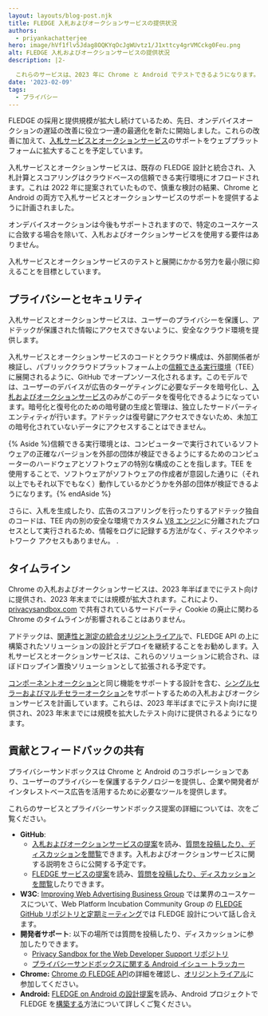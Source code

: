 ```yaml
---
layout: layouts/blog-post.njk
title: FLEDGE 入札およびオークションサービスの提供状況
authors:
  - priyankachatterjee
hero: image/hVf1flv5Jdag8OQKYqOcJgWUvtz1/J1xttcy4grVMCckg0Feu.png
alt: FLEDGE 入札およびオークションサービスの提供状況
description: |2-

  これらのサービスは、2023 年に Chrome と Android でテストできるようになります。
date: '2023-02-09'
tags:
  - プライバシー
---
```


FLEDGE の採用と提供規模が拡大し続けているため、先日、オンデバイスオークションの遅延の改善に役立つ一連の最適化を新たに開始しました。これらの改善に加えて、[入札サービスとオークションサービス](https://github.com/privacysandbox/fledge-docs/blob/main/bidding_auction_services_api.md)のサポートをウェブプラットフォームに拡大することを予定しています。

入札サービスとオークションサービスは、既存の FLEDGE 設計と統合され、入札計算とスコアリングはクラウドベースの信頼できる実行環境にオフロードされます。これは 2022 年に提案されていたもので、慎重な検討の結果、Chrome と Android の両方で入札サービスとオークションサービスのサポートを提供するように計画されました。

オンデバイスオークションは今後もサポートされますので、特定のユースケースに合致する場合を除いて、入札およびオークションサービスを使用する要件はありません。

入札サービスとオークションサービスのテストと展開にかかる労力を最小限に抑えることを目標としています。

## プライバシーとセキュリティ

入札サービスとオークションサービスは、ユーザーのプライバシーを保護し、アドテックが保護された情報にアクセスできないように、安全なクラウド環境を提供します。

入札サービスとオークションサービスのコードとクラウド構成は、外部関係者が検証し、パブリッククラウドプラットフォーム上の[信頼できる実行環境](https://github.com/privacysandbox/fledge-docs/blob/main/trusted_services_overview.md#trusted-execution-environment)（TEE）に展開されるように、GitHub でオープンソース化されるます。このモデルでは、ユーザーのデバイスが広告のターゲティングに必要なデータを暗号化し、[入札およびオークションサービス](https://github.com/privacysandbox/fledge-docs/blob/main/bidding_auction_services_api.md)のみがこのデータを復号化できるようになっています。暗号化と復号化のための暗号鍵の生成と管理は、独立したサードパーティエンティティが行います。アドテックは復号鍵にアクセスできないため、未加工の暗号化されていないデータにアクセスすることはできません。

{% Aside %}<a>信頼できる実行環境</a>とは、コンピューターで実行されているソフトウェアの正確なバージョンを外部の団体が検証できるようにするためのコンピューターのハードウェアとソフトウェアの特別な構成のことを指します。TEE を使用することで、ソフトウェアがソフトウェアの作成者が意図した通りに（それ以上でもそれ以下でもなく）動作しているかどうかを外部の団体が検証できるようになります。{% endAside %}

さらに、入札を生成したり、広告のスコアリングを行ったりするアドテック独自のコードは、TEE 内の別の安全な環境でカスタム [V8 エンジン](https://v8.dev/)に分離されたプロセスとして実行されるため、情報をログに記録する方法がなく、ディスクやネットワーク アクセスもありません。 .

## タイムライン

Chrome の入札およびオークションサービスは、2023 年半ばまでにテスト向けに提供され、2023 年末までには規模が拡大されます。これにより、[privacysandbox.com](https://privacysandbox.com/open-web/#the-privacy-sandbox-timeline) で共有されているサードパーティ Cookie の廃止に関わる Chrome のタイムラインが影響されることはありません。

アドテックは、[関連性と測定の統合オリジントライアル](/docs/privacy-sandbox/unified-origin-trial/)で、FLEDGE API の上に構築されたソリューションの設計とデプロイを継続することをお勧めします。入札サービスとオークションサービスは、これらのソリューションに統合され、ほぼドロップイン置換ソリューションとして拡張される予定です。

[コンポーネントオークション](https://github.com/privacysandbox/fledge-docs/blob/main/bidding_auction_services_api.md#types-of-auctions)と同じ機能をサポートする設計を含む、[シングルセラーおよびマルチセラーオークション](https://github.com/WICG/turtledove/blob/main/FLEDGE.md#21-initiating-an-on-device-auction)をサポートするための入札およびオークションサービスを計画しています。これらは、2023 年半ばまでにテスト向けに提供され、2023 年末までには規模を拡大したテスト向けに提供されるようになります。

## 貢献とフィードバックの共有

プライバシーサンドボックスは Chrome と Android のコラボレーションであり、ユーザーのプライバシーを保護するテクノロジーを提供し、企業や開発者がインタレストベース広告を活用するために必要なツールを提供します。

これらのサービスとプライバシーサンドボックス提案の詳細については、次をご覧ください。

- **GitHub**:
    - [入札およびオークションサービスの提案](https://github.com/privacysandbox/fledge-docs/blob/main/bidding_auction_services_api.md)を読み、[質問を投稿したり、ディスカッションを閲覧](https://github.com/privacysandbox/fledge-docs/issues)できます。入札およびオークションサービスに関する説明をさらに公開する予定です。
    - [FLEDGE サービスの提案](https://github.com/privacysandbox/fledge-docs/blob/main/trusted_services_overview.md)を読み、[質問を投稿したり、ディスカッションを閲覧](https://github.com/privacysandbox/fledge-docs/issues)したりできます。
- **W3C**: [Improving Web Advertising Business Group](https://www.w3.org/community/web-adv/participants)  では業界のユースケースについて、Web Platform Incubation Community Group の [FLEDGE GitHub リポジトリと定期ミーティング](https://github.com/WICG/turtledove/issues/88)では FLEDGE 設計について話し合えます。
- **開発者サポート**: 以下の場所では質問を投稿したり、ディスカッションに参加したりできます。
    - [Privacy Sandbox for the Web Developer Support リポジトリ](https://github.com/GoogleChromeLabs/privacy-sandbox-dev-support)
    - [プライバシーサンドボックスに関する Android イシュー トラッカー](https://issuetracker.google.com/issues/new?component=1116743&template=1642575)
- **Chrome:** [Chrome の FLEDGE API](/docs/privacy-sandbox/fledge/)の詳細を確認し、[オリジントライアル](/docs/privacy-sandbox/unified-origin-trial/)に参加してください。
- **Android:** [FLEDGE on Android の設計提案](https://developer.android.com/design-for-safety/privacy-sandbox/fledge)を読み、Android プロジェクトで FLEDGE を[構築する](https://developer.android.com/design-for-safety/privacy-sandbox/guides/fledge)方法について詳しくご覧ください。
